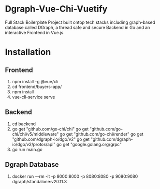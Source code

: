 # Dgraph-Vue-Chi-Vuetify
Full Stack Boilerplate Project built ontop tech stacks including graph-based database called DGraph, a thread safe and secure Backend in Go and an interactive Frontend in Vue.js

# Installation

## Frontend 
1. npm install -g @vue/cli
2. cd frontend/buyers-app/
3. npm install
4. vue-cli-service serve

## Backend
1. cd backend
2. go get "github.com/go-chi/chi"
	go get "github.com/go-chi/chi/v5/middleware"
	go get "github.com/go-chi/render"
  go get "github.com/dgraph-io/dgo/v2"
	go get "github.com/dgraph-io/dgo/v2/protos/api"
	go get "google.golang.org/grpc"
3. go run main.go

## Dgraph Database
1. docker run --rm -it -p 8000:8000 -p 8080:8080 -p 9080:9080 dgraph/standalone:v20.11.3

